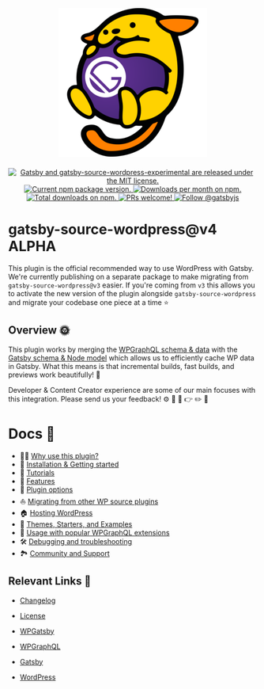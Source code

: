 

<div align="center" style="margin-bottom: 20px;">
<img src="docs/assets/gatsby-wapuus.png" alt="Wapuu hugging a ball with the Gatsby logo on it" />
</div>



<p align="center">
  <a href="https://github.com/gatsbyjs/gatsby-source-wordpress-experimental/blob/master/LICENSE">
    <img src="https://img.shields.io/badge/license-MIT-blue.svg" alt="Gatsby and gatsby-source-wordpress-experimental are released under the MIT license." />
  </a>
  <a href="https://www.npmjs.org/package/gatsby-source-wordpress-experimental">
    <img src="https://img.shields.io/npm/v/gatsby-source-wordpress-experimental.svg" alt="Current npm package version." />
  </a>
  <a href="https://npmcharts.com/compare/gatsby-source-wordpress-experimental?minimal=true">
    <img src="https://img.shields.io/npm/dm/gatsby-source-wordpress-experimental.svg" alt="Downloads per month on npm." />
  </a>
  <a href="https://npmcharts.com/compare/gatsby-source-wordpress-experimental?minimal=true">
    <img src="https://img.shields.io/npm/dt/gatsby-source-wordpress-experimental.svg" alt="Total downloads on npm." />
  </a>
  <a href="https://gatsbyjs.org/contributing/how-to-contribute/">
    <img src="https://img.shields.io/badge/PRs-welcome-brightgreen.svg" alt="PRs welcome!" />
  </a>
  <a href="https://twitter.com/intent/follow?screen_name=gatsbyjs">
    <img src="https://img.shields.io/twitter/follow/gatsbyjs.svg?label=Follow%20@gatsbyjs" alt="Follow @gatsbyjs" />
  </a>
</p>


# gatsby-source-wordpress@v4 ALPHA

This plugin is the official recommended way to use WordPress with Gatsby. We're currently publishing on a separate package to make migrating from `gatsby-source-wordpress@v3` easier. If you're coming from `v3`  ​this allows you to activate the new version of the plugin alongside `gatsby-source-wordpress` and migrate your codebase one piece at a time :star:



## Overview :sun_with_face:

This plugin works by merging the [WPGraphQL schema & data](https://docs.wpgraphql.com/guides/about-wpgraphql/) with the [Gatsby schema & Node model](https://www.gatsbyjs.org/docs/node-model/) which allows us to efficiently cache WP data in Gatsby. What this means is that incremental builds, fast builds, and previews work beautifully!  :nail_care:

Developer & Content Creator experience are some of our main focuses with this integration. Please send us your feedback! :gear: :mag_right: :eyes: :point_right: :pencil2: :page_facing_up: 



# Docs :book:

- :woman_singer:  [Why use this plugin?](./docs/why-use-this-plugin.md)
- :runner: [Installation & Getting started](./docs/getting-started.md)
- :school: [Tutorials](./docs/tutorials/index.md)
- :feet: [Features](./docs/features/index.md)
- :electric_plug: [Plugin options](./docs/plugin-options.md)
- :boat: [Migrating from other WP source plugins](./docs/migrating-from-other-wp-source-plugins.md)
- :house: [Hosting WordPress](./docs/hosting.md)
- :athletic_shoe: [Themes, Starters, and Examples](./docs/themes-starters-examples.md)
-  :medal_sports: [Usage with popular WPGraphQL extensions](./docs/usage-with-popular-wp-graphql-extensions.md)
- :hammer_and_wrench: [Debugging and troubleshooting](./docs/debugging-and-troubleshooting.md)
- :national_park: [Community and Support](./docs/community-and-support.md)



## Relevant Links :link:

- [Changelog](./CHANGELOG.md)

- [License](./LICENSE)

- [WPGatsby](https://github.com/gatsbyjs/wp-gatsby)

- [WPGraphQL](https://github.com/wp-graphql/wp-graphql)

- [Gatsby](https://www.gatsbyjs.org/)

- [WordPress](https://wordpress.org/)

  

